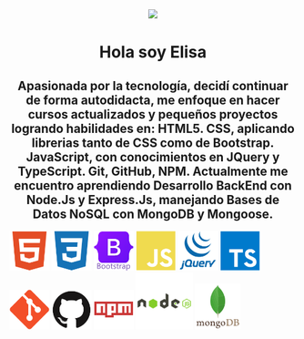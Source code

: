 <div id="header" align="center">
    <img src="https://media.giphy.com/media/v1.Y2lkPTc5MGI3NjExMWY5eDN5bWVibmQ3dGc5a3puOTc1Z2hxamdoc3Vuand1dWo3YjBocCZlcD12MV9pbnRlcm5hbF9naWZfYnlfaWQmY3Q9Zw/CuuSHzuc0O166MRfjt/giphy.gif"
        width="250" />
    <h1 align="center">Hola soy Elisa</h1>
    <h2 align="center"> Apasionada por la tecnología, decidí continuar de forma autodidacta, me enfoque en hacer cursos
        actualizados y pequeños proyectos logrando habilidades en:
        HTML5.
        CSS, aplicando librerias tanto de CSS como de Bootstrap.
        JavaScript, con conocimientos en JQuery y TypeScript.
        Git, GitHub, NPM.
        Actualmente me encuentro aprendiendo Desarrollo BackEnd con Node.Js y Express.Js, manejando Bases de Datos NoSQL
        con MongoDB y Mongoose.</h2>
</div>

<div align="left">
    <img src="https://github.com/devicons/devicon/blob/master/icons/html5/html5-plain.svg" title="HTML5" alt="HTML"
        width="70" height="70" />
    <img src="https://github.com/devicons/devicon/blob/master/icons/css3/css3-plain.svg" title="CSS3" alt="CSS"
        width="70" height="70" />
    <img src="https://github.com/devicons/devicon/blob/master/icons/bootstrap/bootstrap-original-wordmark.svg" title="Bootstrap"
        alt="Bootstrap" width="70" height="70" />
    <img src="https://github.com/devicons/devicon/blob/master/icons/javascript/javascript-plain.svg" title="JavaScript"
        alt="JavaScript" width="70" height="70" />
    <img src="https://github.com/devicons/devicon/blob/master/icons/jquery/jquery-plain-wordmark.svg" title="JQuery" alt="JQuery"
        width="70" height="70" />
    <img src="https://github.com/devicons/devicon/blob/master/icons/typescript/typescript-plain.svg" title="TypeScript"
        alt="TypeScript" width="70" height="70" />
    <img src="https://github.com/devicons/devicon/blob/master/icons/git/git-plain.svg" title="Git" alt="Git" width="70"
        height="70" />
    <img src="https://github.com/devicons/devicon/blob/master/icons/github/github-original.svg" title="GitHub"
        alt="GitHub" width="70" height="70" />
    <img src="https://github.com/devicons/devicon/blob/master/icons/npm/npm-original-wordmark.svg" title="NPM" alt="NPM"
        width="70" height="70" />
    <img src="https://github.com/devicons/devicon/blob/master/icons/nodejs/nodejs-original-wordmark.svg" title="nodejs"
        alt="nodejs" width="100" height="100" />
    <img src="https://github.com/devicons/devicon/blob/master/icons/mongodb/mongodb-original-wordmark.svg"
        title="MongoDB" alt="MongoDB" width="80" height="80" />
</div>

